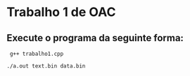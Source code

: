 # Trabalho 1 de OAC

## Execute o programa da seguinte forma:

``` g++ trabalho1.cpp```

``` ./a.out text.bin data.bin ```
